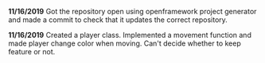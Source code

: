 **11/16/2019**
Got the repository open using openframework project generator 
and made a commit to check that it updates the correct repository.

**11/16/2019**
Created a player class. Implemented a movement function and made
player change color when moving. Can't decide whether to keep
feature or not.
